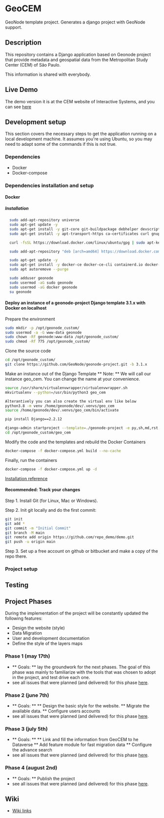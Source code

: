 # GeoCEM

GeoNode template project. Generates a django project with GeoNode support.
## Description
This repository contains a Django application based on Geonode project that provide metadata and geospatial data from the Metropolitan Study Center (CEM) of São Paulo.

This information is shared with everybody.
## Live Demo
The demo version it is at the CEM website of Interactive Systems, and you can see [here](http://200.144.244.238)
## Development setup
This section covers the necessary steps to get the application running on a
local development machine. It assumes you're using Ubuntu, so you may need
to adapt some of the commands if this is not true.
### Dependencies
* Docker
* Docker-compose

### Dependencies installation and setup

#### Docker
##### Installation
  ```bash
    sudo add-apt-repository universe
    sudo apt-get update -y
    sudo apt-get install -y git-core git-buildpackage debhelper devscripts
    sudo apt-get install -y apt-transport-https ca-certificates curl gnupg-agent software-properties-common

    curl -fsSL https://download.docker.com/linux/ubuntu/gpg | sudo apt-key add -

    sudo add-apt-repository "deb [arch=amd64] https://download.docker.com/linux/ubuntu $(lsb_release -cs) stable"

    sudo apt-get update -y
    sudo apt-get install -y docker-ce docker-ce-cli containerd.io docker-compose
    sudo apt autoremove --purge

    sudo adduser geonode
    sudo usermod -aG sudo geonode
    sudo usermod -aG docker geonode
    su geonode
  ```
#### Deploy an instance of a geonode-project Django template 3.1.x with Docker on localhost
Prepare the environment
  ```bash
  sudo mkdir -p /opt/geonode_custom/
  sudo usermod -a -G www-data geonode
  sudo chown -Rf geonode:www-data /opt/geonode_custom/
  sudo chmod -Rf 775 /opt/geonode_custom/
  ```
Clone the source code
  ```bash
  cd /opt/geonode_custom/
  git clone https://github.com/GeoNode/geonode-project.git -b 3.1.x
  ```
Make an instance out of the Django Template
** Note: ** We will call our instance geo_cem. You can change the name at your convenience.
   ```bash
   source /usr/share/virtualenvwrapper/virtualenvwrapper.sh
   mkvirtualenv --python=/usr/bin/python3 geo_cem

   Alterantively you can also create the virtual env like below
   python3.8 -m venv /home/geonode/dev/.venvs/geo_cem
   source /home/geonode/dev/.venvs/geo_cem/bin/activate

   pip install Django==2.2.12

   django-admin startproject --template=./geonode-project -e py,sh,md,rst,json,yml,ini,env,sample,properties -n monitoring-cron -n Dockerfile geo_cem
   cd /opt/geonode_custom/geo_cem
   ```
Modify the code and the templates and rebuild the Docker Containers
   ```bash
   docker-compose -f docker-compose.yml build --no-cache
   ```
Finally, run the containers
   ```bash
   docker-compose -f docker-compose.yml up -d
   ```
[Installation reference](https://docs.geonode.org/en/master/install/advanced/project/index.html#deploy-an-instance-of-a-geonode-project-django-template-3-2-0-with-docker-on-localhost)

#### Recommended: Track your changes

Step 1. Install Git (for Linux, Mac or Windows).

Step 2. Init git locally and do the first commit:

```bash
git init
git add *
git commit -m "Initial Commit"
git branch -M main
git remote add origin https://github.com/repo_demo/demo.git
git push -u origin main
```

Step 3. Set up a free account on github or bitbucket and make a copy of the repo there.



### Project setup

## Testing

## Project Phases
During the implementation of the project will be constantly updated the following features:
* Design the website (style)
* Data Migration
* User and development documentation
* Define the style of the layers maps

### Phase 1 (may 17th)
* ** Goals: ** lay the groundwork for the next phases. The goal of this phase was
mainly to familiarize with the tools that was chosen to adopt in the
project, and test drive each one.
* see all issues that were planned (and delivered) for this phase [here]().
### Phase 2 (june 7th)
* ** Goals: **
** Design the basic style for the website.
** Migrate the available data.
** Configure users accounts
* see all issues that were planned (and delivered) for this phase [here]().
### Phase 3 (july 5th)
* ** Goals: **
** Link and fill the information from GeoCEM to he Dataverse
** Add feature module for fast migration data
** Configure the advance search
* see all issues that were planned (and delivered) for this phase [here]().
### Phase 4 (august 2nd)
* ** Goals: ** Publish the project
* see all issues that were planned (and delivered) for this phase [here]().
## Wiki
   - [Wiki links](https://github.com/hansbecc/geo_cem/wiki) 
